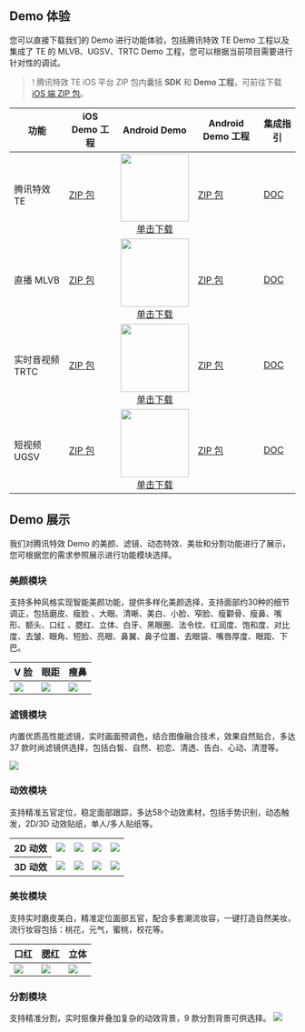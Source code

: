 <style>
.markdown-text-box table th,.markdown-text-box table td{text-align: center;}
.inbuttom{height: 30px;width: 120px;min-width: 24px;padding: 0 20px;background-color: #ffffff;color:#ffffff;border: 1px solid #00a4ff;line-height: 30px;text-align: center;display: inline-block;cursor: pointer;outline: 0 none;box-sizing: border-box;text-decoration: none;font-size: 12px;vertical-align: middle;white-space: nowrap;}
</style>

## Demo 体验
您可以直接下载我们的 Demo 进行功能体验，包括腾讯特效 TE Demo 工程以及集成了 TE 的 MLVB、UGSV、TRTC Demo 工程，您可以根据当前项目需要进行针对性的调试。

>! 腾讯特效 TE iOS 平台 ZIP 包内囊括 **SDK** 和 **Demo 工程**，可前往下载 [iOS 端 ZIP 包](https://mediacloud-76607.gzc.vod.tencent-cloud.com/TencentEffect/iOS/2.4.2.104/demo.zip)。

<table>
<thead>
<tr>
<th>功能</th>
<th>iOS Demo 工程</th>
<th>Android Demo</th>
<th>Android Demo 工程</th>
<th>集成指引</th>
</tr>
</thead>
<tbody>
<tr>
<td>腾讯特效 TE</td>
<td><a href="https://mediacloud-76607.gzc.vod.tencent-cloud.com/TencentEffect/iOS/2.4.2.104/demo.zip">ZIP 包</a></td>
<td align="center"><img src="https://qcloudimg.tencent-cloud.cn/raw/41489a349141886d303b98512197a75d.png" width=120><br><a href="https://dldir1.qq.com/hudongzhibo/xmagic/xmagic-demo-2.4.2.311-signed.apk">单击下载</a></td>
<td><a href="https://mediacloud-76607.gzc.vod.tencent-cloud.com/TencentEffect/Android/2.4.2.311/xmagic_S1-04_android_2.4.2.311.zip">ZIP 包</a></td>
<td><a href="https://cloud.tencent.com/document/product/616/65894">DOC</a></td></tr>
<tr>
<td>直播 MLVB</td>
<td><a href="https://mediacloud-76607.gzc.vod.tencent-cloud.com/TencentEffect/iOS/2.4.2.104/MLVB-API-Example.zip">ZIP 包</a></td>
<td align="center"><img src="https://qcloudimg.tencent-cloud.cn/raw/db4da147e30fff432c137914722008eb.png" width=120><br><a href="https://dldir1.qq.com/hudongzhibo/xmagic/MLVB-xmagic-2.4.2.apk">单击下载</td>
<td><a href="https://mediacloud-76607.gzc.vod.tencent-cloud.com/TencentEffect/Android/2.4.2.311.vcube/MLVB-API-Example.zip">ZIP 包</a></td>
<td><a href="https://cloud.tencent.com/document/product/616/65887">DOC</a></td>
</tr>
<tr>
<td>实时音视频 TRTC</td>
<td><a href="https://mediacloud-76607.gzc.vod.tencent-cloud.com/TencentEffect/iOS/2.4.2.104/TRTC-API-Example.zip">ZIP 包</a></td>
<td align="center"><img src="https://qcloudimg.tencent-cloud.cn/raw/6864e02068cc4b61128af14250eee541.png" width=120><br><a href="https://dldir1.qq.com/hudongzhibo/xmagic/TRTC-xmagic-2.4.2.apk">单击下载</td>
<td><a href="https://mediacloud-76607.gzc.vod.tencent-cloud.com/TencentEffect/Android/2.4.2.311.vcube/TRTC-API-Example.zip">ZIP 包</a></td>
<td><a href="https://cloud.tencent.com/document/product/616/65892">DOC</a></td></tr>
<tr>
<td>短视频 UGSV</td>
<td><a href="https://mediacloud-76607.gzc.vod.tencent-cloud.com/TencentEffect/iOS/2.4.2.104/UGSV-API-Example.zip">ZIP 包</a></td>
<td align="center"><img src="https://qcloudimg.tencent-cloud.cn/raw/7842ba6f63c6fc58137c32df71c274d8.png" width=120><br><a href="https://dldir1.qq.com/hudongzhibo/xmagic/UGSV-xmagic-2.4.2.apk">单击下载</td>
<td><a href="https://mediacloud-76607.gzc.vod.tencent-cloud.com/TencentEffect/Android/2.4.2.311.vcube/UGSV-API-Example.zip">ZIP 包</a></td>
<td><a href="https://cloud.tencent.com/document/product/616/65893">DOC</a></td></tr>
</tbody></table>


## Demo 展示

我们对腾讯特效 Demo 的美颜、滤镜、动态特效、美妆和分割功能进行了展示，您可根据您的需求参照展示进行功能模块选择。

### 美颜模块

支持多种风格实现智能美颜功能，提供多样化美颜选择，支持面部约30种的细节调正，包括磨皮、瘦脸 、大眼、清晰、美白、小脸、窄脸、瘦颧骨、瘦鼻、嘴形、额头、口红 、腮红、立体、白牙、黑眼圈、法令纹、红润度、饱和度、对比度、去皱、眼角、短脸、亮眼、鼻翼、鼻子位置、去眼袋、嘴唇厚度、眼距、下巴。
<table>
<thead>
<tr>
<th>V 脸</th>
<th>眼距</th>
<th>瘦鼻</th>
</tr>
</thead>
<tbody><tr>
<td><img src="https://tencentcloud-76607.gzc.vod.tencent-cloud.com/doc/media1.gif"></td>
<td><img src="https://tencentcloud-76607.gzc.vod.tencent-cloud.com/doc/media2.gif"></td>
<td><img src="https://tencentcloud-76607.gzc.vod.tencent-cloud.com/doc/media3.gif"></td>
</tr>
</tbody></table>

### 滤镜模块

内置优质高性能滤镜，实时画面预调色，结合图像融合技术，效果自然贴合，多达 37 款时尚滤镜供选择，包括白皙、自然、初恋、清透、告白、心动、清澄等。

![](https://tencentcloud-76607.gzc.vod.tencent-cloud.com/doc/media4.gif)

### 动效模块

支持精准五官定位，稳定面部跟踪，多达58个动效素材，包括手势识别，动态触发，2D/3D  动效贴纸，单人/多人贴纸等。

<table>
<tr>
<th colspan=4 align="center">2D 动效</th>
<td align="center"><img src="https://tencentcloud-76607.gzc.vod.tencent-cloud.com/doc/media5.gif"></td>
<td><img src="https://tencentcloud-76607.gzc.vod.tencent-cloud.com/doc/media6.gif"></td>
<td><img src="https://tencentcloud-76607.gzc.vod.tencent-cloud.com/doc/media7.gif"></td>
<td><img src="https://tencentcloud-76607.gzc.vod.tencent-cloud.com/doc/media8.gif"></td>
</tr>
<tr>
<th colspan=4 align="center">3D 动效</th>
<td align="center"><img src="https://tencentcloud-76607.gzc.vod.tencent-cloud.com/doc/media10.gif"></td>
<td><img src="https://tencentcloud-76607.gzc.vod.tencent-cloud.com/doc/media11.gif"></td>
<td><img src="https://tencentcloud-76607.gzc.vod.tencent-cloud.com/doc/media12.gif"></td>
<td><img src="https://tencentcloud-76607.gzc.vod.tencent-cloud.com/doc/media13.gif"></td>
</tr>
</tbody></table>

### 美妆模块

支持实时磨皮美白，精准定位面部五官，配合多套潮流妆容，一键打造自然美妆，流行妆容包括：桃花，元气，蜜桃，校花等。

| 口红 | 腮红 | 立体 |
| ------------------ | ------------------ | ------------------ |
| ![](https://tencentcloud-76607.gzc.vod.tencent-cloud.com/doc/media14.gif) | ![](https://tencentcloud-76607.gzc.vod.tencent-cloud.com/doc/media15.gif) | ![](https://tencentcloud-76607.gzc.vod.tencent-cloud.com/doc/media16.gif) |

### 分割模块

支持精准分割，实时抠像并叠加复杂的动效背景，9 款分割背景可供选择。
![](https://qcloudimg.tencent-cloud.cn/raw/8aad0245d99f4cb993d1e45e08240376.png)



